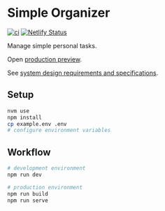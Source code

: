 # Simple Organizer

[![ci](https://github.com/romelperez/simple-organizer/workflows/ci/badge.svg)](https://github.com/romelperez/simple-organizer/actions)
[![Netlify Status](https://api.netlify.com/api/v1/badges/51b96b1c-f001-4dd1-81a4-e7b02eb2f875/deploy-status)](https://app.netlify.com/sites/romelperez-simple-organizer/deploys)

Manage simple personal tasks.

Open [production preview](https://main--romelperez-simple-organizer.netlify.app).

See [system design requirements and specifications](./SYSTEM_DESIGN.md).

## Setup

```bash
nvm use
npm install
cp example.env .env
# configure environment variables
```

## Workflow

```bash
# development environment
npm run dev

# production environment
npm run build
npm run serve
```
